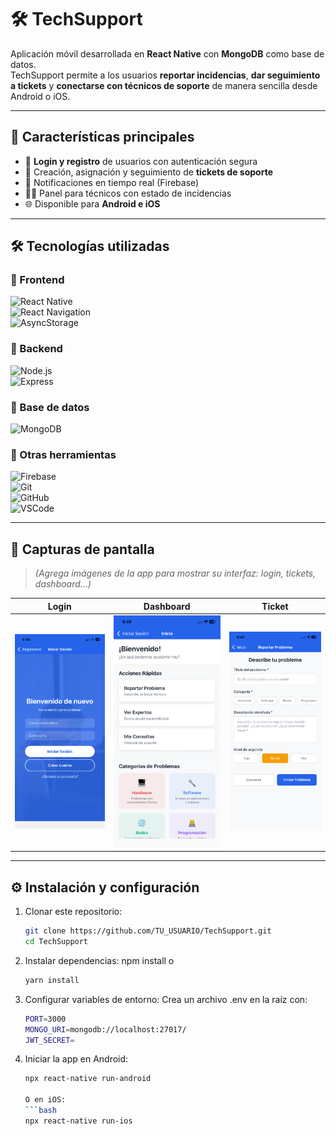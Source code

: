 # 🛠️ TechSupport  

Aplicación móvil desarrollada en **React Native** con **MongoDB** como base de datos.  
TechSupport permite a los usuarios **reportar incidencias**, **dar seguimiento a tickets** y **conectarse con técnicos de soporte** de manera sencilla desde Android o iOS.  

---

## 🚀 Características principales  
- 📱 **Login y registro** de usuarios con autenticación segura  
- 📝 Creación, asignación y seguimiento de **tickets de soporte**  
- 🔔 Notificaciones en tiempo real (Firebase)  
- 👨‍💻 Panel para técnicos con estado de incidencias  
- 🌐 Disponible para **Android e iOS**  

---

## 🛠️ Tecnologías utilizadas  

### 🔹 Frontend  
![React Native](https://img.shields.io/badge/React%20Native-61DAFB?logo=react&logoColor=white)  
![React Navigation](https://img.shields.io/badge/Navigation-React%20Navigation-blue?logo=reactrouter)  
![AsyncStorage](https://img.shields.io/badge/Storage-AsyncStorage-lightgrey)  

### 🔹 Backend  
![Node.js](https://img.shields.io/badge/Node.js-43853D?logo=node.js&logoColor=white)  
![Express](https://img.shields.io/badge/Express.js-000000?logo=express&logoColor=white)  

### 🔹 Base de datos  
![MongoDB](https://img.shields.io/badge/Database-MongoDB-green?logo=mongodb&logoColor=white)  

### 🔹 Otras herramientas  
![Firebase](https://img.shields.io/badge/Firebase-FFCA28?logo=firebase&logoColor=black)  
![Git](https://img.shields.io/badge/Git-F05032?logo=git&logoColor=white)  
![GitHub](https://img.shields.io/badge/GitHub-181717?logo=github&logoColor=white)  
![VSCode](https://img.shields.io/badge/Editor-VSCode-007ACC?logo=visualstudiocode&logoColor=white)  

---

## 📸 Capturas de pantalla  

> *(Agrega imágenes de la app para mostrar su interfaz: login, tickets, dashboard…)*  

| Login | Dashboard | Ticket |
|-------|-----------|--------|
| ![Login](./screenshots/login.PNG) | ![Dashboard](./screenshots/Dashboard.PNG) | ![Ticket](./screenshots/ticket.PNG) |


---

## ⚙️ Instalación y configuración  

1. Clonar este repositorio:  
   ```bash
   git clone https://github.com/TU_USUARIO/TechSupport.git
   cd TechSupport
2. Instalar dependencias:
   npm install
   o
   ```bash
   yarn install
4. Configurar variables de entorno:
   Crea un archivo .env en la raíz con:
   ```bash
   PORT=3000
   MONGO_URI=mongodb://localhost:27017/
   JWT_SECRET=
   
6. Iniciar la app en Android:
   ```bash
   npx react-native run-android

   O en iOS:
   ```bash
   npx react-native run-ios
